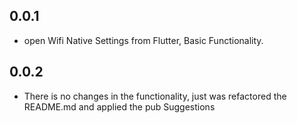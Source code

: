 ## 0.0.1

* open Wifi Native Settings from Flutter, Basic Functionality.

## 0.0.2

* There is no changes in the functionality, just was refactored the README.md and applied the pub Suggestions
  

